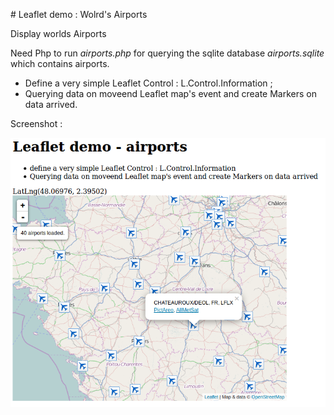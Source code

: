 # Leaflet demo : Wolrd's Airports

Display worlds Airports

Need Php to run *airports.php* for querying the sqlite database *airports.sqlite* which contains airports.

* Define a very simple Leaflet Control : L.Control.Information ;
* Querying data on moveend Leaflet map's event and create Markers on data arrived.

Screenshot :

![drag](https://raw.githubusercontent.com/Cyrille37/leaflet.tips/master/airports/screenshot.png)
